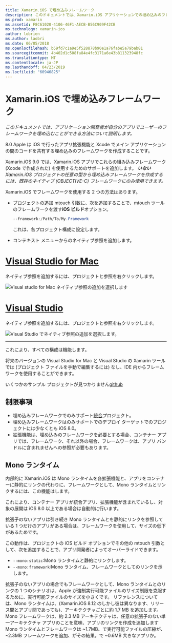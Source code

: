 ```yaml
---
title: Xamarin.iOS で埋め込みフレームワーク
description: このドキュメントでは、Xamarin.iOS アプリケーションでの埋め込みのフレームワークとコードを共有する方法について説明します。 これは、mtouch ツールまたはネイティブ参照のいずれかで実行できます。
ms.prod: xamarin
ms.assetid: F8C61020-4106-46F1-AECB-B56C909F42CB
ms.technology: xamarin-ios
author: lobrien
ms.author: laobri
ms.date: 06/05/2018
ms.openlocfilehash: b59fd7c1a9e5f528878b90e1a76fabe5a79bab81
ms.sourcegitcommit: 4b402d1c508fa84e4fc3171a6e43b811323948fc
ms.translationtype: MT
ms.contentlocale: ja-JP
ms.lasthandoff: 04/23/2019
ms.locfileid: "60946825"
---
```

# <a name="embedded-frameworks-in-xamarinios"></a>Xamarin.iOS で埋め込みフレームワーク

_このドキュメントでは、アプリケーション開発者が自分のアプリでユーザーのフレームワークを埋め込むことができる方法について説明します。_

8.0 Apple は iOS で行ったアプリ拡張機能と Xcode でメイン アプリケーションの間のコードを共有する埋め込みのフレームワークを作成することです。

Xamarin.iOS 9.0 では、Xamarin.iOS アプリでこれらの組み込みフレームワーク (Xcode で作成された) を使用するためのサポートを追加します。  ***いない**Xamarin.iOS プロジェクトの任意の型から埋め込みフレームワークを作成するには、既存のネイティブ (OBJECTIVE-C) フレームワークにのみ使用できます。*

Xamarin.iOS でフレームワークを使用する 2 つの方法はあります。

- プロジェクトの追加 mtouch 引数に、次を追加することで、mtouch ツールのフレームワークを渡す**iOS ビルド**オプション。

  ```csharp
  --framework:/Path/To/My.Framework
  ```

  これは、各プロジェクト構成に設定します。

- コンテキスト メニューからのネイティブ参照を追加します。

# <a name="visual-studio-for-mactabmacos"></a>[Visual Studio for Mac](#tab/macos)

ネイティブ参照を追加するには、プロジェクトと参照を右クリックします。

![](embedded-frameworks-images/xam-native-refs.png "Visual studio for Mac ネイティブ参照の追加を選択します")

# <a name="visual-studiotabwindows"></a>[Visual Studio](#tab/windows)

ネイティブ参照を追加するには、プロジェクトと参照を右クリックします。

![](embedded-frameworks-images/vs-native-refs.png "Visual Studio でネイティブ参照の追加を選択します。")

-----

  これにより、すべての構成は機能します。

将来のバージョンの Visual Studio for Mac と Visual Studio の Xamarin ツールでは (プロジェクト ファイルを手動で編集するには) なし、IDE 内からフレームワークを使用することができます。

いくつかのサンプル プロジェクトが見つかりません[github](https://github.com/rolfbjarne/embedded-frameworks)

## <a name="limitations"></a>制限事項

- 埋め込みフレームワークでのみサポート[統合](~/cross-platform/macios/unified/index.md)プロジェクト。
- 埋め込みフレームワークはのみサポートでのデプロイ ターゲットでのプロジェクトには少なくとも iOS 8.0。
- 拡張機能は、埋め込みのフレームワークを必要とする場合、コンテナー アプリでは、フレームワーク、それ以外の場合、フレームワークは、アプリ バンドルに含まれませんへの参照が必要もあります。

## <a name="the-mono-runtime"></a>Mono ランタイム

内部的に Xamarin.iOS は Mono ランタイムを各拡張機能と、アプリをコンテナーに静的にリンクの代わりに、フレームワークとして、Mono ランタイムとリンクするには、この機能はします。

これにより、コンテナー アプリが統合アプリ、拡張機能が含まれているし、対象の展開は iOS 8.0 以上である場合は自動的に行います。

拡張子のないアプリは引き続き Mono ランタイムとを静的にリンクを参照している 1 つだけのアプリがある場合は、フレームワークを使用して、サイズの低下があるためです。

この動作は、プロジェクトの iOS ビルド オプションでその他の mtouch 引数として、次を追加することで、アプリ開発者によってオーバーライドできます。

- `--mono:static`:Mono ランタイムと静的にリンクします。
- `--mono:framework`:Mono ランタイム、フレームワークとしてのリンクを示します。

拡張子のないアプリの場合でもフレームワークとして、Mono ランタイムとのリンクの 1 つのシナリオは、Apple が強制実行可能ファイルのサイズ制限を克服するために、実行可能ファイルのサイズを小さくです。 リファレンスについては、Mono ランタイムは、(Xamarin.iOS 8.12 のしかし彼は異なります、リリース間とアプリ間であっても)、アーキテクチャごとに約 1.7 MB を追加します。 Mono フレームワークは、約 2.3 MB アーキテクチャは、任意の拡張子のない単一アーキテクチャ アプリのことを意味、アプリのリンクを作成を追加します Mono ランタイムとフレームワークは ~1.7MB、で実行可能ファイルの圧縮が、~2.3MB フレームワークを追加、がその結果。で ~0.6MB 大きなアプリか。

